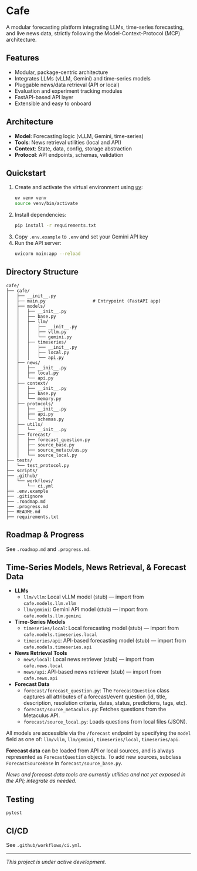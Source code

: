 # Cafe

A modular forecasting platform integrating LLMs, time-series forecasting, and live news data, strictly following the Model-Context-Protocol (MCP) architecture.

## Features
- Modular, package-centric architecture
- Integrates LLMs (vLLM, Gemini) and time-series models
- Pluggable news/data retrieval (API or local)
- Evaluation and experiment tracking modules
- FastAPI-based API layer
- Extensible and easy to onboard

## Architecture
- **Model**: Forecasting logic (vLLM, Gemini, time-series)
- **Tools**: News retrieval utilities (local and API)
- **Context**: State, data, config, storage abstraction
- **Protocol**: API endpoints, schemas, validation

## Quickstart
1. Create and activate the virtual environment using [uv](https://github.com/astral-sh/uv):
   ```bash
   uv venv venv
   source venv/bin/activate
   ```
2. Install dependencies:
   ```bash
   pip install -r requirements.txt
   ```
3. Copy `.env.example` to `.env` and set your Gemini API key
4. Run the API server:
   ```bash
   uvicorn main:app --reload
   ```

## Directory Structure
```
cafe/
├── cafe/
│   ├── __init__.py
│   ├── main.py                  # Entrypoint (FastAPI app)
│   ├── models/
│   │   ├── __init__.py
│   │   ├── base.py
│   │   ├── llm/
│   │   │   ├── __init__.py
│   │   │   ├── vllm.py
│   │   │   └── gemini.py
│   │   ├── timeseries/
│   │   │   ├── __init__.py
│   │   │   ├── local.py
│   │   │   └── api.py
│   ├── news/
│   │   ├── __init__.py
│   │   ├── local.py
│   │   └── api.py
│   ├── context/
│   │   ├── __init__.py
│   │   ├── base.py
│   │   └── memory.py
│   ├── protocols/
│   │   ├── __init__.py
│   │   ├── api.py
│   │   └── schemas.py
│   ├── utils/
│   │   └── __init__.py
│   ├── forecast/
│   │   ├── forecast_question.py
│   │   ├── source_base.py
│   │   ├── source_metaculus.py
│   │   └── source_local.py
├── tests/
│   └── test_protocol.py
├── scripts/
├── .github/
│   └── workflows/
│       └── ci.yml
├── .env.example
├── .gitignore
├── .roadmap.md
├── .progress.md
├── README.md
├── requirements.txt
```

## Roadmap & Progress
See `.roadmap.md` and `.progress.md`.

## Time-Series Models, News Retrieval, & Forecast Data
- **LLMs**
  - `llm/vllm`: Local vLLM model (stub) — import from `cafe.models.llm.vllm`
  - `llm/gemini`: Gemini API model (stub) — import from `cafe.models.llm.gemini`
- **Time-Series Models**
  - `timeseries/local`: Local forecasting model (stub) — import from `cafe.models.timeseries.local`
  - `timeseries/api`: API-based forecasting model (stub) — import from `cafe.models.timeseries.api`
- **News Retrieval Tools**
  - `news/local`: Local news retriever (stub) — import from `cafe.news.local`
  - `news/api`: API-based news retriever (stub) — import from `cafe.news.api`
- **Forecast Data**
  - `forecast/forecast_question.py`: The `ForecastQuestion` class captures all attributes of a forecast/event question (id, title, description, resolution criteria, dates, status, predictions, tags, etc).
  - `forecast/source_metaculus.py`: Fetches questions from the Metaculus API.
  - `forecast/source_local.py`: Loads questions from local files (JSON).

All models are accessible via the `/forecast` endpoint by specifying the `model` field as one of: `llm/vllm`, `llm/gemini`, `timeseries/local`, `timeseries/api`.

**Forecast data** can be loaded from API or local sources, and is always represented as `ForecastQuestion` objects. To add new sources, subclass `ForecastSourceBase` in `forecast/source_base.py`.

_News and forecast data tools are currently utilities and not yet exposed in the API; integrate as needed._

## Testing
`pytest`

## CI/CD
See `.github/workflows/ci.yml`.

---
_This project is under active development._
